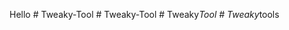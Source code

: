 Hello
#   T w e a k y - T o o l  
 #   T w e a k y - T o o l  
 #   T w e a k y _ T o o l  
 #   T w e a k y _ t o o l s  
 
